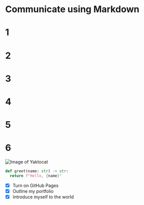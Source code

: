 # Communicate using Markdown
# 1 
# 2
# 3
# 4
# 5
# 6

![Image of Yaktocat](https://octodex.github.com/images/yaktocat.png)


```python
def greet(name: str) -> str:
  return f"Hello, {name}"
```


- [x] Turn on GitHub Pages
- [x] Outline my portfolio
- [x] Introduce myself to the world
